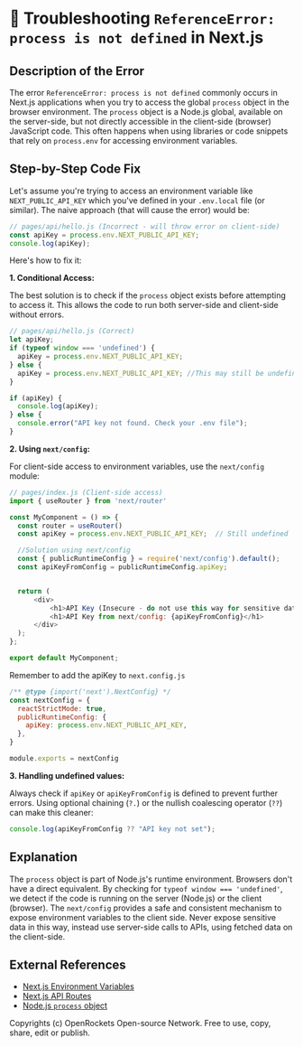 # 🐞 Troubleshooting `ReferenceError: process is not defined` in Next.js


## Description of the Error

The error `ReferenceError: process is not defined` commonly occurs in Next.js applications when you try to access the global `process` object in the browser environment.  The `process` object is a Node.js global, available on the server-side, but not directly accessible in the client-side (browser) JavaScript code.  This often happens when using libraries or code snippets that rely on `process.env` for accessing environment variables.

## Step-by-Step Code Fix

Let's assume you're trying to access an environment variable like `NEXT_PUBLIC_API_KEY`  which you've defined in your `.env.local` file (or similar).  The naive approach (that will cause the error) would be:

```javascript
// pages/api/hello.js (Incorrect - will throw error on client-side)
const apiKey = process.env.NEXT_PUBLIC_API_KEY;
console.log(apiKey); 
```

Here's how to fix it:

**1. Conditional Access:**

The best solution is to check if the `process` object exists before attempting to access it.  This allows the code to run both server-side and client-side without errors.

```javascript
// pages/api/hello.js (Correct)
let apiKey;
if (typeof window === 'undefined') {
  apiKey = process.env.NEXT_PUBLIC_API_KEY;
} else {
  apiKey = process.env.NEXT_PUBLIC_API_KEY; //This may still be undefined, see below
}

if (apiKey) {
  console.log(apiKey);
} else {
  console.error("API key not found. Check your .env file");
}
```

**2. Using `next/config`:**

For client-side access to environment variables, use the `next/config` module:

```javascript
// pages/index.js (Client-side access)
import { useRouter } from 'next/router'

const MyComponent = () => {
  const router = useRouter()
  const apiKey = process.env.NEXT_PUBLIC_API_KEY;  // Still undefined

  //Solution using next/config
  const { publicRuntimeConfig } = require('next/config').default();
  const apiKeyFromConfig = publicRuntimeConfig.apiKey;


  return (
      <div>
          <h1>API Key (Insecure - do not use this way for sensitive data): {apiKey}</h1>
          <h1>API Key from next/config: {apiKeyFromConfig}</h1>
      </div>
  );
};

export default MyComponent;
```

Remember to add the apiKey to `next.config.js`

```javascript
/** @type {import('next').NextConfig} */
const nextConfig = {
  reactStrictMode: true,
  publicRuntimeConfig: {
    apiKey: process.env.NEXT_PUBLIC_API_KEY,
  },
}

module.exports = nextConfig
```

**3. Handling undefined values:**

Always check if `apiKey` or  `apiKeyFromConfig` is defined to prevent further errors.  Using optional chaining (`?.`) or the nullish coalescing operator (`??`) can make this cleaner:

```javascript
console.log(apiKeyFromConfig ?? "API key not set"); 
```

## Explanation

The `process` object is part of Node.js's runtime environment.  Browsers don't have a direct equivalent.  By checking for `typeof window === 'undefined'`, we detect if the code is running on the server (Node.js) or the client (browser).  The `next/config` provides a safe and consistent mechanism to expose environment variables to the client side. Never expose sensitive data in this way, instead use server-side calls to APIs, using fetched data on the client-side.

## External References

* [Next.js Environment Variables](https://nextjs.org/docs/basic-features/environment-variables)
* [Next.js API Routes](https://nextjs.org/docs/api-routes/introduction)
* [Node.js `process` object](https://nodejs.org/api/process.html)


Copyrights (c) OpenRockets Open-source Network. Free to use, copy, share, edit or publish.

